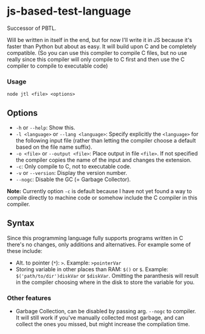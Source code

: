 # js-based-test-language
Successor of PBTL.

Will be written in itself in the end, but for now I'll write it in JS because it's faster than Python but about as easy. It will build upon C and be completely compatible. (So you can use this compiler to compile C files, but no use really since this compiler will only compile to C first and then use the C compiler to compile to executable code)

### Usage
`node jtl <file> <options>`

Options
--------
* `-h` or `--help`: Show this.
* `-l <language>` or `--lang <language>`: Specify explicitly the `<language>` for the following input file (rather than letting the compiler choose a default based on the file name suffix).
* `-o <file>` or `--output <file>`: Place output in file `<file>`. If not specified the compiler copies the name of the input and changes the extension.
* `-c`: Only compile to C, not to executable code.
* `-v` or `--version`: Display the version number.
* `--nogc`: Disable the GC (= Garbage Collector).

**Note:** Currently option `-c` is default because I have not yet found a way to compile directly to machine code or somehow include the C compiler in this compiler.

Syntax
-------
Since this programming language fully supports programs written in C there's no changes, only additions and alternatives. For example some of these include:
* Alt. to pointer (`*`): `>`. Example: `>pointerVar`
* Storing variable in other places than RAM: `$()` or `$`. Example: `$('path/to/dir')diskVar` or `$diskVar`. Omitting the paranthesis will result in the compiler choosing where in the disk to store the variable for you.

### Other features
* Garbage Collection, can be disabled by passing arg. `--nogc` to compiler. It will still work if you've manually collected most garbage, and can collect the ones you missed, but might increase the compilation time.
